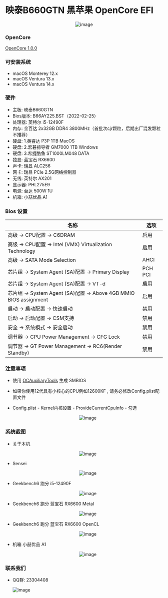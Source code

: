 # 映泰B660GTN  黑苹果 OpenCore EFI

<div align="center">

![image](ScreenShot/Motherboard/Motherboard.CH.png)

</div>

### OpenCore

[OpenCore 1.0.0](https://github.com/acidanthera/OpenCorePkg)

### 可安装系统

- macOS Monterey   12.x 
- macOS Ventura    13.x 
- macOS Ventura    14.x 

### 硬件

- 主板: 映泰B660GTN
- Bios版本: B66AY225.BST（2022-02-25）
- 处理器: 英特尔 i5-12490F
- 内存: 金百达 2x32GB DDR4 3800MHz（首批次cjr颗粒，后期出厂混发颗粒不推荐）
- 硬盘: 1.英睿达 P3P 1TB MacOS
- 硬盘: 2.宏碁掠夺者 GM7000 1TB Windows
- 硬盘: 3.希捷酷鱼 ST1000LM048 DATA
- 独显: 蓝宝石 RX6600
- 声卡: 瑞昱 ALC256
- 网卡: 瑞昱 PCle 2.5G网络控制器
- 无线: 英特尔 AX201
- 显示器: PHL275E9
- 电源: 台达 500W 1U
- 机箱: 小喆优品 A1

### Bios 设置

| 名称 | 选项 |
| ----- | --- |
| 高级 → CPU配置 → C6DRAM | 启用 |
| 高级 → CPU配置 →  Intel (VMX) Virtualization Technology | 启用 |
| 高级 → SATA Mode Selection | AHCI |
| 芯片组 → System Agent (SA)配置 → Primary Display | PCH PCI |
| 芯片组 → System Agent (SA)配置 →  VT-d | 启用 |
| 芯片组 → System Agent (SA)配置 →  Above 4GB MMIO BIOS assignment | 启用 |
| 启动 → 启动配置 → 快速启动 | 禁用 |
| 启动 → 启动配置 → CSM支持 | 禁用 |
| 安全 → 系统模式 → 安全启动 | 禁用 |
| 调节器 → CPU Power Management → CFG Lock | 禁用 |
| 调节器 → GT Power Management → RC6(Render Standby) | 禁用 |


### 注意事项

 - 使用 [OCAuxiliaryTools](https://github.com/ic005k/OCAuxiliaryTools) 生成 SMBIOS

 - 如果你使用12代具有小核心的CPU例如12600KF , 请务必修改Config.plist配置文件

 - Config.plist - Kernel内核设置 - ProvideCurrentCpuInfo - 勾选

    <div align="center">

    ![image](ScreenShot/config.webp)

    </div>

### 系统截图

- 关于本机

    <div align="center">

    ![image](ScreenShot/Mac_Version.webp)

    </div>

- Sensei

    <div align="center">

    ![image](ScreenShot/Sensei.webp)

    </div>

- Geekbench6 跑分 i5-12490F 

    <div align="center">

    ![image](ScreenShot/Geekbench/CPU.webp)

    </div>

- Geekbench6 跑分 蓝宝石 RX6600 Metal 

    <div align="center">

    ![image](ScreenShot/Geekbench/GPU_Metal.webp)

    </div>

- Geekbench6 跑分 蓝宝石 RX6600 OpenCL

    <div align="center">

    ![image](ScreenShot/Geekbench/GPU_OpenCL.webp)

    </div>

- 机箱 小喆优品 A1

    <div align="center">

    ![image](ScreenShot/CASE.png)

    </div>

### 联系我们 

- QQ群: 23304408
    
    ![image](ScreenShot/QRCode.png)

